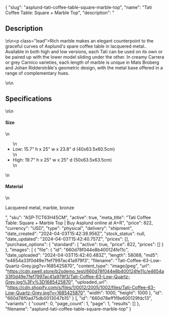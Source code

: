 {
  "slug": "asplund-tati-coffee-table-square-marble-top",
  "name": "Tati Coffee Table: Square + Marble Top",
  "description": "<h2>Description</h2>\n<!-- split -->\n<p class=\"lead\">Rich marble makes an elegant counterpoint to the graceful curves of Asplund's spare coffee table in lacquered metal.. Available in both high and low versions, each Tati can be used on its own or be paired up with the lower model sliding under the other. In creamy Carrera or grey Carnico varieties, each length of marble is unique in Mats Broberg and Johan Ridderstråle's geometric design, with the metal base offered in a range of complementary hues. </p>\n<!-- split -->\n<h2>Specifications</h2>\n<!-- split -->\n<h4>Size</h4>\n<ul>\n<li>Low: 15.7\" h x 25\" w x 23.8\" d (40x63.5x60.5cm)</li>\n<li>High: 19.7\" h x 25\" w x 25\" d (50x63.5x63.5cm)</li>\n</ul>\n<h4>Material</h4>\n<p>Lacquered metal, marble, bronze</p>",
  "sku": "ASP-TCT63H45CM",
  "active": true,
  "meta_title": "Tati Coffee Table: Square + Marble Top | Buy Asplund online at A+R",
  "price": 822,
  "currency": "USD",
  "type": "physical",
  "delivery": "shipment",
  "date_created": "2024-04-03T15:42:39.956Z",
  "stock_status": null,
  "date_updated": "2024-04-03T15:42:40.757Z",
  "prices": [],
  "purchase_options": {
    "standard": {
      "active": true,
      "price": 822,
      "prices": []
    }
  },
  "images": [
    {
      "file": {
        "id": "660d78f044e8b400124fe11c",
        "date_uploaded": "2024-04-03T15:42:40.483Z",
        "length": 58068,
        "md5": "e4654a33f0d49e7fef7997ac41a979f3",
        "filename": "Tati-Coffee-63-Low-Quartz-Grey.jpg?v=1685425870",
        "content_type": "image/jpeg",
        "url": "https://cdn.swell.store/b2sdemo_test/660d78f044e8b400124fe11c/e4654a33f0d49e7fef7997ac41a979f3/Tati-Coffee-63-Low-Quartz-Grey.jpg%3Fv%3D1685425870",
        "uploaded_url": "https://cdn.shopify.com/s/files/1/0012/2005/1002/files/Tati-Coffee-63-Low-Quartz-Grey.jpg?v=1685425870",
        "width": 1000,
        "height": 1000
      },
      "id": "660d78f0ad75db0013047b15"
    }
  ],
  "id": "660d78eff1f9e600129fdc13",
  "variants": {
    "count": 0,
    "page_count": 1,
    "page": 1,
    "results": []
  },
  "filename": "asplund-tati-coffee-table-square-marble-top"
}